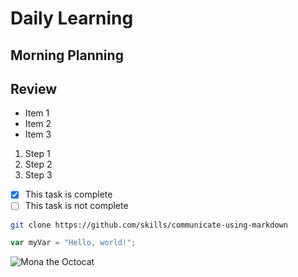 # Daily Learning

## Morning Planning

## Review

- Item 1
- Item 2
- Item 3

1. Step 1
1. Step 2
1. Step 3

- [x] This task is complete
- [ ] This task is not complete

```bash
git clone https://github.com/skills/communicate-using-markdown
```
```js
var myVar = "Hello, world!";
```
![Mona the Octocat](https://octodex.github.com/images/original.png)
